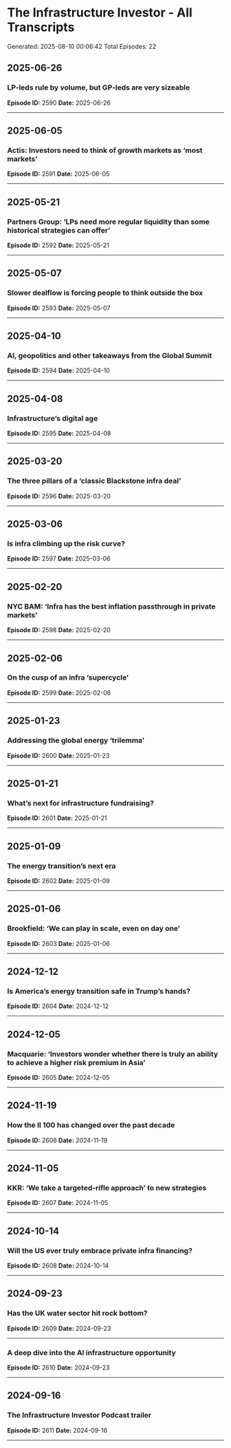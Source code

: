 # The Infrastructure Investor - All Transcripts
Generated: 2025-08-10 00:06:42
Total Episodes: 22


## 2025-06-26

### LP-leds rule by volume, but GP-leds are very sizeable
**Episode ID:** 2590
**Date:** 2025-06-26



---


## 2025-06-05

### Actis: Investors need to think of growth markets as ‘most markets’
**Episode ID:** 2591
**Date:** 2025-06-05



---


## 2025-05-21

### Partners Group: ‘LPs need more regular liquidity than some historical strategies can offer’
**Episode ID:** 2592
**Date:** 2025-05-21



---


## 2025-05-07

### Slower dealflow is forcing people to think outside the box
**Episode ID:** 2593
**Date:** 2025-05-07



---


## 2025-04-10

### AI, geopolitics and other takeaways from the Global Summit
**Episode ID:** 2594
**Date:** 2025-04-10



---


## 2025-04-08

### Infrastructure’s digital age
**Episode ID:** 2595
**Date:** 2025-04-08



---


## 2025-03-20

### The three pillars of a ‘classic Blackstone infra deal’
**Episode ID:** 2596
**Date:** 2025-03-20



---


## 2025-03-06

### Is infra climbing up the risk curve?
**Episode ID:** 2597
**Date:** 2025-03-06



---


## 2025-02-20

### NYC BAM: ‘Infra has the best inflation passthrough in private markets’
**Episode ID:** 2598
**Date:** 2025-02-20



---


## 2025-02-06

### On the cusp of an infra ‘supercycle’
**Episode ID:** 2599
**Date:** 2025-02-06



---


## 2025-01-23

### Addressing the global energy ‘trilemma’
**Episode ID:** 2600
**Date:** 2025-01-23



---


## 2025-01-21

### What’s next for infrastructure fundraising?
**Episode ID:** 2601
**Date:** 2025-01-21



---


## 2025-01-09

### The energy transition’s next era
**Episode ID:** 2602
**Date:** 2025-01-09



---


## 2025-01-06

### Brookfield: ‘We can play in scale, even on day one’
**Episode ID:** 2603
**Date:** 2025-01-06



---


## 2024-12-12

### Is America’s energy transition safe in Trump’s hands?
**Episode ID:** 2604
**Date:** 2024-12-12



---


## 2024-12-05

### Macquarie: ‘Investors wonder whether there is truly an ability to achieve a higher risk premium in Asia’
**Episode ID:** 2605
**Date:** 2024-12-05



---


## 2024-11-19

### How the II 100 has changed over the past decade
**Episode ID:** 2606
**Date:** 2024-11-19



---


## 2024-11-05

### KKR: ‘We take a targeted-rifle approach’ to new strategies
**Episode ID:** 2607
**Date:** 2024-11-05



---


## 2024-10-14

### Will the US ever truly embrace private infra financing?
**Episode ID:** 2608
**Date:** 2024-10-14



---


## 2024-09-23

### Has the UK water sector hit rock bottom?
**Episode ID:** 2609
**Date:** 2024-09-23



---

### A deep dive into the AI infrastructure opportunity
**Episode ID:** 2610
**Date:** 2024-09-23



---


## 2024-09-16

### The Infrastructure Investor Podcast trailer
**Episode ID:** 2611
**Date:** 2024-09-16



---


